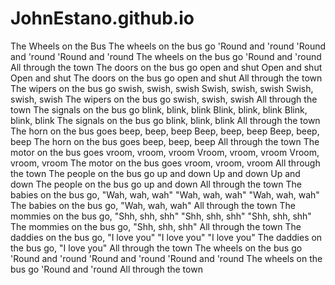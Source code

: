 # JohnEstano.github.io
The Wheels on the Bus
The wheels on the bus go 'Round and 'round
'Round and 'round
'Round and 'round
The wheels on the bus go 'Round and 'round
All through the town
The doors on the bus go open and shut
Open and shut
Open and shut
The doors on the bus go open and shut
All through the town
The wipers on the bus go swish, swish, swish
Swish, swish, swish
Swish, swish, swish
The wipers on the bus go swish, swish, swish
All through the town
The signals on the bus go blink, blink, blink
Blink, blink, blink
Blink, blink, blink
The signals on the bus go blink, blink, blink
All through the town
The horn on the bus goes beep, beep, beep
Beep, beep, beep
Beep, beep, beep
The horn on the bus goes beep, beep, beep
All through the town
The motor on the bus goes vroom, vroom, vroom
Vroom, vroom, vroom
Vroom, vroom, vroom
The motor on the bus goes vroom, vroom, vroom
All through the town
The people on the bus go up and down
Up and down
Up and down
The people on the bus go up and down
All through the town
The babies on the bus go, "Wah, wah, wah"
"Wah, wah, wah"
"Wah, wah, wah"
The babies on the bus go, "Wah, wah, wah"
All through the town
The mommies on the bus go, "Shh, shh, shh"
"Shh, shh, shh"
"Shh, shh, shh"
The mommies on the bus go, "Shh, shh, shh"
All through the town
The daddies on the bus go, "I love you"
"I love you"
"I love you"
The daddies on the bus go, "I love you"
All through the town
The wheels on the bus go 'Round and 'round
'Round and 'round
'Round and 'round
The wheels on the bus go 'Round and 'round
All through the town

